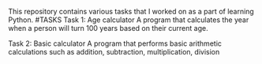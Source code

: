 This repository contains various tasks that I worked on as a part of learning Python.
#TASKS
Task 1: Age calculator
A program that calculates the year when a person will turn 100 years based on their current age.

Task 2: Basic calculator
A program that performs basic arithmetic calculations such as addition, subtraction, multiplication, division
